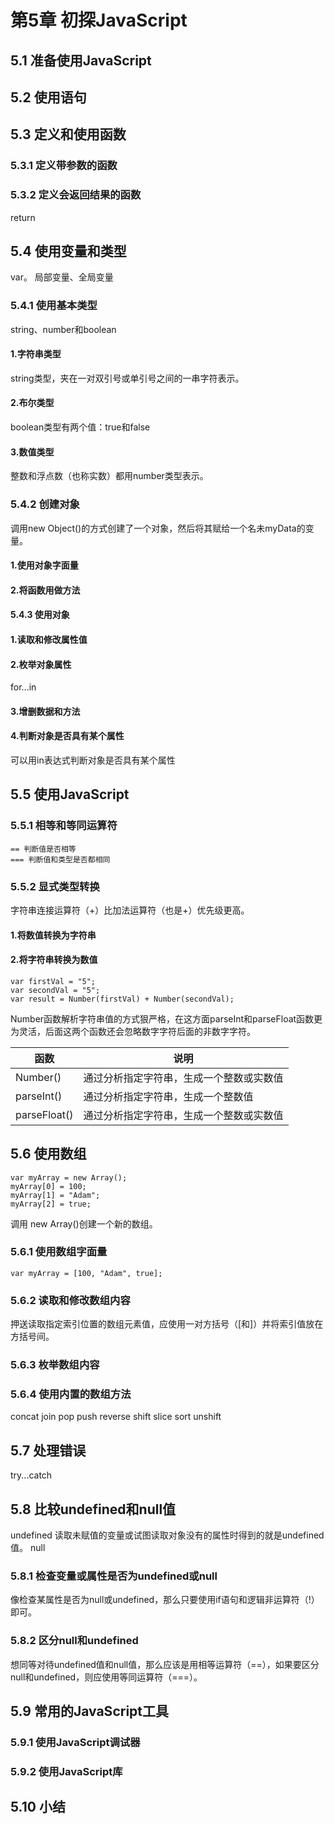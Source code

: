 # 第5章 初探JavaScript #

## 5.1 准备使用JavaScript ##

## 5.2 使用语句 ##

## 5.3 定义和使用函数 ##

### 5.3.1 定义带参数的函数 ###

### 5.3.2 定义会返回结果的函数 ###
return

## 5.4 使用变量和类型 ##
var。
局部变量、全局变量

### 5.4.1 使用基本类型 ###
string、number和boolean

#### 1.字符串类型 ####
string类型，夹在一对双引号或单引号之间的一串字符表示。

#### 2.布尔类型 ####
boolean类型有两个值：true和false

#### 3.数值类型 ####
整数和浮点数（也称实数）都用number类型表示。

### 5.4.2 创建对象 ###
调用new Object()的方式创建了一个对象，然后将其赋给一个名未myData的变量。

#### 1.使用对象字面量 ####

#### 2.将函数用做方法 ####

#### 5.4.3 使用对象 ####

#### 1.读取和修改属性值 ####

#### 2.枚举对象属性 ####
for...in

#### 3.增删数据和方法 ####

#### 4.判断对象是否具有某个属性 ####
可以用in表达式判断对象是否具有某个属性

## 5.5 使用JavaScript ##

### 5.5.1 相等和等同运算符 ###

	== 判断值是否相等
	=== 判断值和类型是否都相同

### 5.5.2 显式类型转换 ###
字符串连接运算符（+）比加法运算符（也是+）优先级更高。

#### 1.将数值转换为字符串 ####

#### 2.将字符串转换为数值 ####
	
	var firstVal = "5";
	var secondVal = "5";
	var result = Number(firstVal) + Number(secondVal);

Number函数解析字符串值的方式狠严格，在这方面parseInt和parseFloat函数更为灵活，后面这两个函数还会忽略数字字符后面的非数字字符。

|函数|说明|
|---|---|
|Number(<str>)|通过分析指定字符串，生成一个整数或实数值|
|parseInt(<str>)|通过分析指定字符串，生成一个整数值|
|parseFloat(<str>)|通过分析指定字符串，生成一个整数或实数值|

## 5.6 使用数组 ##

	var myArray = new Array();
	myArray[0] = 100;
	myArray[1] = "Adam";
	myArray[2] = true;
调用 new Array()创建一个新的数组。

### 5.6.1 使用数组字面量 ###
	
	var myArray = [100, "Adam", true];

### 5.6.2 读取和修改数组内容 ###
押送读取指定索引位置的数组元素值，应使用一对方括号（[和]）并将索引值放在方括号间。

### 5.6.3 枚举数组内容 ###

### 5.6.4 使用内置的数组方法 ###

concat
join
pop
push
reverse
shift
slice
sort
unshift

## 5.7 处理错误 ##
try...catch

## 5.8 比较undefined和null值 ##
undefined 读取未赋值的变量或试图读取对象没有的属性时得到的就是undefined值。
null

### 5.8.1 检查变量或属性是否为undefined或null ###

像检查某属性是否为null或undefined，那么只要使用if语句和逻辑非运算符（!）即可。

### 5.8.2 区分null和undefined ###
想同等对待undefined值和null值，那么应该是用相等运算符（==），如果要区分null和undefined，则应使用等同运算符（===）。

## 5.9 常用的JavaScript工具 ##

### 5.9.1 使用JavaScript调试器 ###

### 5.9.2 使用JavaScript库 ###

## 5.10 小结 ##



